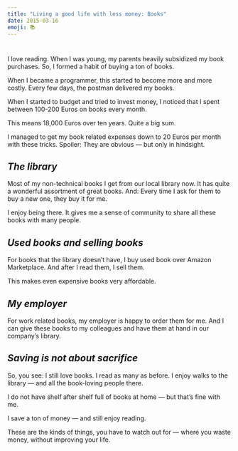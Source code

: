 ```yaml
---
title: "Living a good life with less money: Books"
date: 2015-03-16
emoji: 📚
---
```

# 

I love reading. When I was young, my parents heavily subsidized my book purchases. So, I formed a habit of buying a ton of books.

When I became a programmer, this started to become more and more costly. Every few days, the postman delivered my books.

When I started to budget and tried to invest money, I noticed that I spent between 100-200 Euros on books every month.

This means 18,000 Euros over ten years. Quite a big sum.

I managed to get my book related expenses down to 20 Euros per month with these tricks. Spoiler: They are obvious — but only in hindsight.

## *The library*

Most of my non-technical books I get from our local library now. It has quite a wonderful assortment of great books. And: Every time I ask for them to buy a new one, they buy it for me.

I enjoy being there. It gives me a sense of community to share all these books with many people.

## *Used books and selling books*

For books that the library doesn’t have, I buy used book over Amazon Marketplace. And after I read them, I sell them.

This makes even expensive books very affordable.

## *My employer*

For work related books, my employer is happy to order them for me. And I can give these books to my colleagues and have them at hand in our company’s library.

## *Saving is not about sacrifice*

So, you see: I still love books. I read as many as before. I enjoy walks to the library — and all the book-loving people there.

I do not have shelf after shelf full of books at home — but that’s fine with me.

I save a ton of money — and still enjoy reading.

These are the kinds of things, you have to watch out for — where you waste money, without improving your life.
